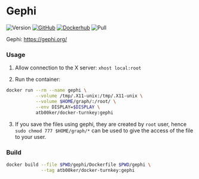 # Gephi

![Version](https://img.shields.io/badge/Version-0.9.2-success)
[![GitHub](https://img.shields.io/badge/Github-turnkey-success)](https://github.com/atb00ker/docker-turnkey/tree/master/gephi)
[![Dockerhub](https://img.shields.io/badge/docker--hub-turnkey-blue)](https://hub.docker.com/repository/docker/atb00ker/docker-turnkey)
![Pull](https://img.shields.io/badge/Pull-atb00ker/docker--turnkey:gephi-blue)

Gephi: https://gephi.org/

### Usage

1. Allow connection to the X server: `xhost local:root`

2. Run the container:

```bash
docker run --rm --name gephi \
           --volume /tmp/.X11-unix:/tmp/.X11-unix \
           --volume $HOME/graph/:/root/ \
           --env DISPLAY=$DISPLAY \
           atb00ker/docker-turnkey:gephi
```

3. If you save the files using gephi, they are created by `root` user, hence `sudo chmod 777 $HOME/graph/*` can be used to give the access of the file to your user.

### Build

```bash
docker build --file $PWD/gephi/Dockerfile $PWD/gephi \
             --tag atb00ker/docker-turnkey:gephi
```
